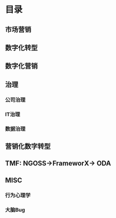 # 目录

##

## 市场营销

## 数字化转型

## 数字化营销

## 治理

### 公司治理

### IT治理

### 数据治理

## 营销化数字转型

## TMF: NGOSS->FrameworX-> ODA

## MISC&#x20;

### 行为心理学

### 大脑Bug

###



